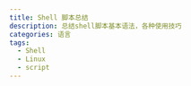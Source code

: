 ```yaml
---
title: Shell 脚本总结
description: 总结shell脚本基本语法，各种使用技巧
categories: 语言
tags: 
  - Shell
  - Linux
  - script
---
```


